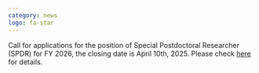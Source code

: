```yaml
---
category: news
logo: fa-star
---
```


Call for applications for the position of Special Postdoctoral Researcher (SPDR) for FY 2026, the closing date is April 10th, 2025.
Please check [here](https://www.riken.jp/en/careers/programs/spdr/career2026/) for details.